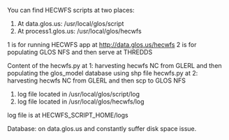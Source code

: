 You can find HECWFS scripts at two places:
1. At data.glos.us: /usr/local/glos/script
2. At process1.glos.us: /usr/local/glos/hecwfs

1 is for running HECWFS app at http://data.glos.us/hecwfs
2 is for populating GLOS NFS and then serve at THREDDS

Content of the hecwfs.py at 1: harvesting hecwfs NC from GLERL and then populating the glos_model database using shp file
               hecwfs.py at 2: harvesting hecwfs NC from GLERL and then scp to GLOS NFS

1. log file located in /usr/local/glos/script/log
2. log file located in /usr/local/glos/hecwfs/log

log file is at HECWFS_SCRIPT_HOME/logs

Database: on data.glos.us and constantly suffer disk space issue.

